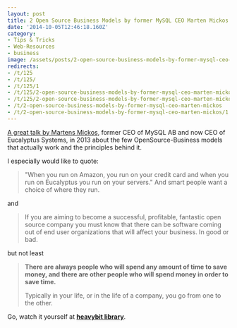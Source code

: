 ```yaml
---
layout: post
title: 2 Open Source Business Models by former MySQL CEO Marten Mickos
date: '2014-10-05T12:46:18.160Z'
category:
- Tips & Tricks
- Web-Resources
- business
image: /assets/posts/2-open-source-business-models-by-former-mysql-ceo-marten-mickos-702fe46b44fe0b311fb343c565c63c746c2d353e17.jpg
redirects:
- /t/125
- /t/125/
- /t/125/1
- /t/125/2-open-source-business-models-by-former-mysql-ceo-marten-mickos
- /t/125/2-open-source-business-models-by-former-mysql-ceo-marten-mickos/1
- /t/2-open-source-business-models-by-former-mysql-ceo-marten-mickos
- /t/2-open-source-business-models-by-former-mysql-ceo-marten-mickos/1
---
```


[A great talk by Martens Mickos](http://www.heavybit.com/library/video/2013-10-15-marten-mickos), former CEO of MySQL AB and now CEO of Eucalyptus Systems,  in 2013 about the few OpenSource-Business models that actually work and the principles behind it.

I especially would like to quote:

> "When you run on Amazon, you run on your credit card and when you run on Eucalyptus you run on your servers."
> And smart people want a choice of where they run. 

and

> If you are aiming to become a successful, profitable, fantastic open source company you must know that there can be software coming out of end user organizations that will affect your business. In good or bad. 

but not least

> **There are always people who will spend any amount of time to save money, and there are other people who will spend money in order to save time.**
>
> Typically in your life, or in the life of a company, you go from one to the other. 

Go, watch it yourself at **[heavybit library](http://www.heavybit.com/library/video/2013-10-15-marten-mickos)**.
